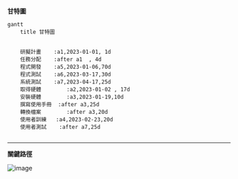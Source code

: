 **甘特圖**
```mermaid
gantt
    title 甘特圖

    
    研擬計畫	:a1,2023-01-01, 1d
    任務分配	:after a1  , 4d
    程式開發	:a5,2023-01-06,70d
    程式測試	:a6,2023-03-17,30d
    系統測試	:a7,2023-04-17,25d
    取得硬體	    :a2,2023-01-02 , 17d
    安裝硬體	    :a3,2023-01-19,10d
    撰寫使用手冊	:after a3,25d
    轉換檔案	    :after a3,20d
    使用者訓練   :a4,2023-02-23,20d
    使用者測試    :after a7,25d
    
```


***
**關鍵路徑**  

![image](https://github.com/C110118109/system-analysis/assets/121861750/9b5cefe1-c9da-4f5e-8411-1c1c3e264d5c)



